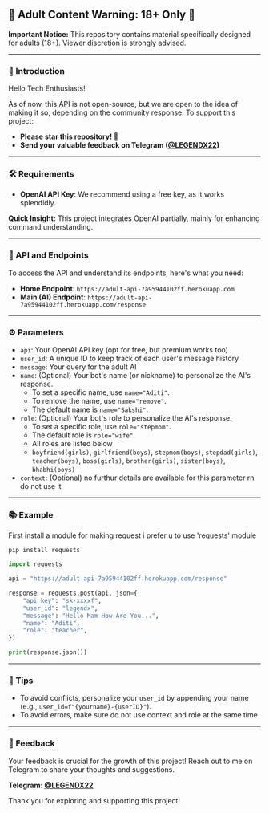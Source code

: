 
## 🚨 Adult Content Warning: 18+ Only 🚨

**Important Notice:** This repository contains material specifically designed for adults (18+). Viewer discretion is strongly advised.

---

### 🌟 Introduction

Hello Tech Enthusiasts!

As of now, this API is not open-source, but we are open to the idea of making it so, depending on the community response. To support this project:

- **Please star this repository! 🌟**
- **Send your valuable feedback on Telegram ([@LEGENDX22](https://legendx.co))**

---

### 🛠 Requirements

- **OpenAI API Key**: We recommend using a free key, as it works splendidly.

**Quick Insight:** This project integrates OpenAI partially, mainly for enhancing command understanding.

---

### 📡 API and Endpoints

To access the API and understand its endpoints, here's what you need:

- **Home Endpoint**: `https://adult-api-7a95944102ff.herokuapp.com`
- **Main (AI) Endpoint**: `https://adult-api-7a95944102ff.herokuapp.com/response`

---

### ⚙️ Parameters

- `api`: Your OpenAI API key (opt for free, but premium works too)
- `user_id`: A unique ID to keep track of each user's message history
- `message`: Your query for the adult AI
- `name`: (Optional) Your bot's name (or nickname) to personalize the AI's response.
    - To set a specific name, use `name="Aditi"`.
    - To remove the name, use `name="remove"`.
    - The default name is `name="Sakshi"`.
- `role`: (Optional) Your bot's role to personalize the AI's response.
    - To set a specific role, use `role="stepmom"`.
    - The default role is `role="wife"`.
    - All roles are listed below
    - `boyfriend(girls)`, `girlfriend(boys)`, `stepmom(boys)`, `stepdad(girls)`, `teacher(boys)`, `boss(girls)`, `brother(girls)`, `sister(boys)`, `bhabhi(boys)`
- `context`: (Optional) no furthur details are available for this parameter rn do not use it
---

### 📚 Example

First install a module for making request i prefer u to use 'requests' module

`pip install requests`

```python
import requests

api = "https://adult-api-7a95944102ff.herokuapp.com/response"

response = requests.post(api, json={
    "api_key": "sk-xxxxf",
    "user_id": "legendx",
    "message": "Hello Mam How Are You...",
    "name": "Aditi",
    "role": "teacher",
})

print(response.json())
```

---

### 📝 Tips

- To avoid conflicts, personalize your `user_id` by appending your name (e.g., `user_id=f"{yourname}-{userID}"`).
- To avoid errors, make sure do not use context and role at the same time
---

### 💬 Feedback

Your feedback is crucial for the growth of this project! Reach out to me on Telegram to share your thoughts and suggestions.

**Telegram: [@LEGENDX22](https://legendx.co)**

Thank you for exploring and supporting this project!
